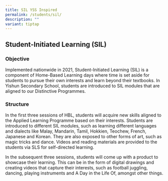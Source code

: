 ```yaml
---
title: SIL YSS Inspired
permalink: /students/sil/
description: ""
variant: tiptap
---
```

<h2>Student-Initiated Learning (SIL)</h2>
<h3>Objective</h3>
<p>Implemented nationwide in 2021, Student-Initiated Learning (SIL) is a
component of Home-Based Learning days where time is set aside for students
to pursue their own interests and learn beyond their textbooks. In Yishun
Secondary School, students are introduced to SIL modules that are aligned
to our Distinctive Programmes.</p>
<h3>Structure</h3>
<p>In the first three sessions of HBL, students will acquire new skills aligned
to the Applied Learning Programme based on their interests. Students are
introduced to different SIL modules, such as learning different languages
and dialects like Malay, Mandarin, Tamil, Hokkien, Teochew, French, Japanese
and Korean. They are also exposed to other forms of art, such as magic
tricks and dance. Videos and reading materials are provided to the students
via SLS for self-directed learning.</p>
<p>In the subsequent three sessions, students will come up with a product
to showcase their learning. This can be in the form of digital drawings
and creating videos that capture their interests, such as football juggling,
dancing, playing instruments and A Day in the Life Of, amongst other things.</p>
<p></p>
<p></p>